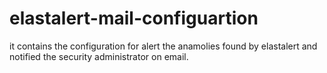 # elastalert-mail-configuartion
it contains the configuration for alert the anamolies found by elastalert and notified the security administrator on email. 
